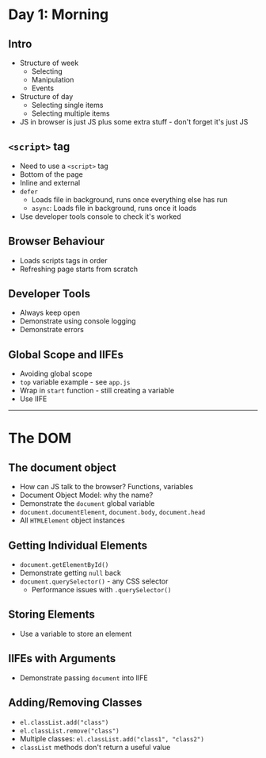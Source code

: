 # Day 1: Morning

## Intro
- Structure of week
    - Selecting
    - Manipulation
    - Events
- Structure of day
    - Selecting single items
    - Selecting multiple items
- JS in browser is just JS plus some extra stuff - don't forget it's just JS


## `<script>` tag
- Need to use a `<script>` tag
- Bottom of the page
- Inline and external
- `defer`
    - Loads file in background, runs once everything else has run
    - `async`: Loads file in background, runs once it loads
- Use developer tools console to check it's worked

## Browser Behaviour
- Loads scripts tags in order
- Refreshing page starts from scratch

## Developer Tools
- Always keep open
- Demonstrate using console logging
- Demonstrate errors

## Global Scope and IIFEs
- Avoiding global scope
- `top` variable example - see `app.js`
- Wrap in `start` function - still creating a variable
- Use IIFE

---

# The DOM

## The document object
- How can JS talk to the browser? Functions, variables
- Document Object Model: why the name?
- Demonstrate the `document` global variable
- `document.documentElement`, `document.body`, `document.head`
- All `HTMLElement` object instances

## Getting Individual Elements
- `document.getElementById()`
- Demonstrate getting `null` back
- `document.querySelector()` - any CSS selector
    - Performance issues with `.querySelector()`

## Storing Elements
- Use a variable to store an element

## IIFEs with Arguments
- Demonstrate passing `document` into IIFE

## Adding/Removing Classes
- `el.classList.add("class")`
- `el.classList.remove("class")`
- Multiple classes: `el.classList.add("class1", "class2")`
- `classList` methods don't return a useful value
